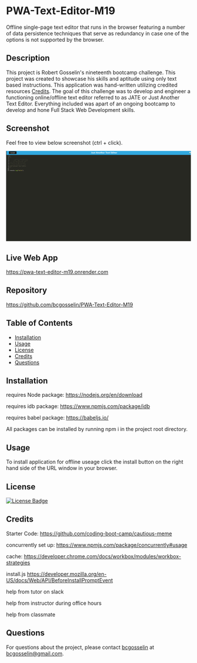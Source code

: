 # PWA-Text-Editor-M19
Offline single-page text editor that runs in the browser featuring a number of data persistence techniques that serve as redundancy in case one of the options is not supported by the browser.

## Description
This project is Robert Gosselin's nineteenth bootcamp challenge. This project was created to showcase his skills and aptitude using only text based instructions. This application was hand-written utilizing credited resources [Credits](#credits). The goal of this challenge was to develop and engineer a functioning online/offline text editor referred to as JATE or Just Another Text Editor. Everything included was apart of an ongoing bootcamp to develop and hone Full Stack Web Development skills.

## Screenshot
Feel free to view below screenshot (ctrl + click).

![alt text](screenshot/screenshot.png)

## Live Web App
https://pwa-text-editor-m19.onrender.com

## Repository
https://github.com/bcgosselin/PWA-Text-Editor-M19

## Table of Contents
- [Installation](#installation)
- [Usage](#usage)
- [License](#license)
- [Credits](#credits)
- [Questions](#questions)

## Installation

requires Node package: https://nodejs.org/en/download

requires idb package: https://www.npmjs.com/package/idb

requires babel package: https://babeljs.io/

All packages can be installed by running npm i in the project root directory.

## Usage

To install application for offline useage click the install button on the right hand side of the URL window in your browser.

## License
[![License Badge](https://img.shields.io/badge/MIT-yellow)]()

## Credits

Starter Code:
    https://github.com/coding-boot-camp/cautious-meme

concurrently set up:
    https://www.npmjs.com/package/concurrently#usage

cache:
    https://developer.chrome.com/docs/workbox/modules/workbox-strategies

install.js
    https://developer.mozilla.org/en-US/docs/Web/API/BeforeInstallPromptEvent

help from tutor on slack

help from instructor during office hours

help from classmate

## Questions
For questions about the project, please contact [bcgosselin](https://github.com/bcgosselin) at bcgosselin@gmail.com.
